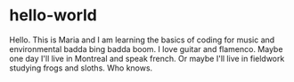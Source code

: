# hello-world


Hello. This is Maria and I am learning the basics of coding for music and environmental badda bing badda boom. I love guitar and flamenco. Maybe one day I'll live in Montreal and speak french. Or maybe I'll live in fieldwork studying frogs and sloths. Who knows. 
